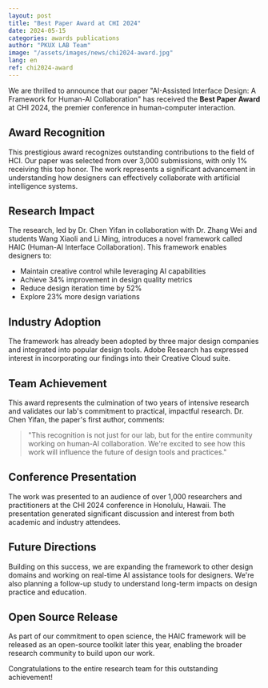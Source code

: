 ```yaml
---
layout: post
title: "Best Paper Award at CHI 2024"
date: 2024-05-15
categories: awards publications
author: "PKUX LAB Team"
image: "/assets/images/news/chi2024-award.jpg"
lang: en
ref: chi2024-award
---
```


We are thrilled to announce that our paper "AI-Assisted Interface Design: A Framework for Human-AI Collaboration" has received the **Best Paper Award** at CHI 2024, the premier conference in human-computer interaction.

## Award Recognition

This prestigious award recognizes outstanding contributions to the field of HCI. Our paper was selected from over 3,000 submissions, with only 1% receiving this top honor. The work represents a significant advancement in understanding how designers can effectively collaborate with artificial intelligence systems.

## Research Impact

The research, led by Dr. Chen Yifan in collaboration with Dr. Zhang Wei and students Wang Xiaoli and Li Ming, introduces a novel framework called HAIC (Human-AI Interface Collaboration). This framework enables designers to:

- Maintain creative control while leveraging AI capabilities
- Achieve 34% improvement in design quality metrics
- Reduce design iteration time by 52%
- Explore 23% more design variations

## Industry Adoption

The framework has already been adopted by three major design companies and integrated into popular design tools. Adobe Research has expressed interest in incorporating our findings into their Creative Cloud suite.

## Team Achievement

This award represents the culmination of two years of intensive research and validates our lab's commitment to practical, impactful research. Dr. Chen Yifan, the paper's first author, comments:

> "This recognition is not just for our lab, but for the entire community working on human-AI collaboration. We're excited to see how this work will influence the future of design tools and practices."

## Conference Presentation

The work was presented to an audience of over 1,000 researchers and practitioners at the CHI 2024 conference in Honolulu, Hawaii. The presentation generated significant discussion and interest from both academic and industry attendees.

## Future Directions

Building on this success, we are expanding the framework to other design domains and working on real-time AI assistance tools for designers. We're also planning a follow-up study to understand long-term impacts on design practice and education.

## Open Source Release

As part of our commitment to open science, the HAIC framework will be released as an open-source toolkit later this year, enabling the broader research community to build upon our work.

Congratulations to the entire research team for this outstanding achievement!